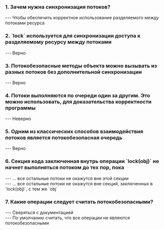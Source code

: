 <h3>1. Зачем нужна синхронизация потоков?</h3>
--- Чтобы обеспечить корректное использование разделяемого между потоками ресурса

<h3>2. `lock` используется для синхронизации доступа к разделяемому ресурсу между потоками</h3>
--- Верно

<h3>3. Потокобезопасные методы объекта можно вызывать из разных потоков без дополнительной синхронизации</h3>
--- Верно

<h3>4. Потоки выполняются по очереди один за другим. Это можно использовать, для доказательства корректности программы</h3>
--- Неверно

<h3>5. Одним из классических способов взаимодействия потоков является потокобезопасная очередь</h3>
--- Верно

<h3>6. Секция кода заключенная внутрь операции `lock(obj)` не начнет выполняться потоком до тех пор, пока</h3>
--- ... все остальные потоки не окажутся вне этой секции<br>
--- ... все остальные потоки не окажутся вне секций, заключенных в `lock(obj)`, с тем же `obj`

<h3>7. Какие операции следует считать потокобезопасными?</h3>
--- Сверяться с документацией<br>
--- По умолчанию считать, что все операции не являются потокобезопасными